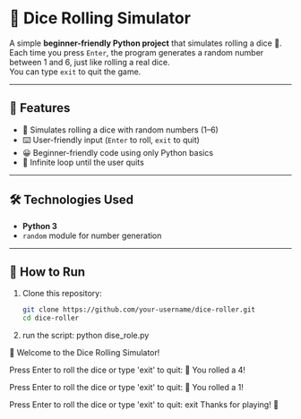 # 🎲 Dice Rolling Simulator

A simple **beginner-friendly Python project** that simulates rolling a dice 🎲.  
Each time you press `Enter`, the program generates a random number between 1 and 6, just like rolling a real dice.  
You can type `exit` to quit the game.

---

## 📌 Features
- 🎲 Simulates rolling a dice with random numbers (1–6)
- ⌨️ User-friendly input (`Enter` to roll, `exit` to quit)
- 😀 Beginner-friendly code using only Python basics
- 🔁 Infinite loop until the user quits

---

## 🛠️ Technologies Used
- **Python 3**  
- `random` module for number generation

---

## 🚀 How to Run

1. Clone this repository:
   ```bash
   git clone https://github.com/your-username/dice-roller.git
   cd dice-roller

2. run the script:
   python dise_role.py




🎲 Welcome to the Dice Rolling Simulator!

Press Enter to roll the dice or type 'exit' to quit: 
🎯 You rolled a 4!

Press Enter to roll the dice or type 'exit' to quit: 
🎯 You rolled a 1!

Press Enter to roll the dice or type 'exit' to quit: exit
Thanks for playing! 🎉


